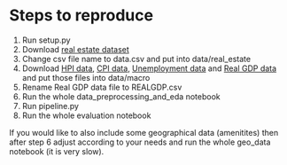 # Steps to reproduce
1. Run setup.py
2. Download [real estate dataset](https://www.kaggle.com/datasets/ahmedshahriarsakib/usa-real-estate-dataset/data)
3. Change csv file name to data.csv and put into data/real_estate
4. Download [HPI data](https://fred.stlouisfed.org/series/USSTHPI), [CPI data](https://fred.stlouisfed.org/series/CPIAUCNS), [Unemployment data](https://fred.stlouisfed.org/series/UNRATENSA) and [Real GDP data](https://fred.stlouisfed.org/series/A191RO1Q156NBEA) and put those files into data/macro
5. Rename Real GDP data file to REALGDP.csv
6. Run the whole data_preprocessing_and_eda notebook
7. Run pipeline.py
8. Run the whole evaluation notebook

If you would like to also include some geographical data (amenitites) then after step 6 adjust according to your needs and run the whole geo_data notebook (it is very slow).
